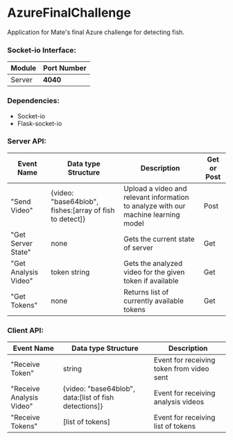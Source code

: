 # AzureFinalChallenge
Application for Mate's final Azure challenge for detecting fish.


### Socket-io Interface:

| Module | Port Number |
| --- | --- |
| Server | **4040** |


### Dependencies:

- Socket-io
- Flask-socket-io


### Server API:

| Event Name| Data type Structure| Description | Get or Post|
| --- | --- | --- | --- |
| "Send Video" | {video: "base64blob", fishes:[array of fish to detect]} | Upload a video and relevant information to analyze with our machine learning model | Post |
| "Get Server State" | none | Gets the current state of server | Get |
| "Get Analysis Video" | token string| Gets the analyzed video for the given token if available | Get |
| "Get Tokens" | none | Returns list of currently available tokens | Get |

### Client API:
| Event Name| Data type Structure| Description |
| --- | --- | --- |
| "Receive Token" | string | Event for receiving token from video sent | 
| "Receive Analysis Video" | {video: "base64blob", data:[list of fish detections]} | Event for receiving analysis videos |
| "Receive Tokens" | [list of tokens] | Event for receiving list of tokens |
